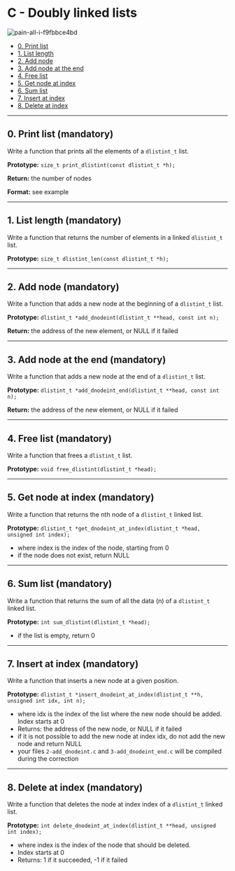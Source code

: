 # C - Doubly linked lists
![pain-all-i-f9fbbce4bd](https://github.com/chloe0524/holbertonschool-low_level_programming/assets/127857895/978fa947-e42f-4f75-96c8-c1303d726c29)

- [0. Print list](#0-print-list-mandatory)
- [1. List length](#1-list-length-mandatory)
- [2. Add node](#2-add-node-mandatory)
- [3. Add node at the end](#3-add-node-at-the-end-mandatory)
- [4. Free list](#4-free-list-mandatory)
- [5. Get node at index](#5-get-node-at-index-mandatory)
- [6. Sum list](#6-sum-list-mandatory)
- [7. Insert at index](#7-insert-at-index-mandatory)
- [8. Delete at index](#8-delete-at-index-mandatory)

---

## 0. Print list (mandatory)

Write a function that prints all the elements of a `dlistint_t` list.

**Prototype:** `size_t print_dlistint(const dlistint_t *h);`

**Return:** the number of nodes

**Format:** see example

---

## 1. List length (mandatory)

Write a function that returns the number of elements in a linked `dlistint_t` list.

**Prototype:** `size_t dlistint_len(const dlistint_t *h);`

---

## 2. Add node (mandatory)

Write a function that adds a new node at the beginning of a `dlistint_t` list.

**Prototype:** `dlistint_t *add_dnodeint(dlistint_t **head, const int n);`

**Return:** the address of the new element, or NULL if it failed

---

## 3. Add node at the end (mandatory)

Write a function that adds a new node at the end of a `dlistint_t` list.

**Prototype:** `dlistint_t *add_dnodeint_end(dlistint_t **head, const int n);`

**Return:** the address of the new element, or NULL if it failed

---

## 4. Free list (mandatory)

Write a function that frees a `dlistint_t` list.

**Prototype:** `void free_dlistint(dlistint_t *head);`

---

## 5. Get node at index (mandatory)

Write a function that returns the nth node of a `dlistint_t` linked list.

**Prototype:** `dlistint_t *get_dnodeint_at_index(dlistint_t *head, unsigned int index);`

- where index is the index of the node, starting from 0
- if the node does not exist, return NULL

---

## 6. Sum list (mandatory)

Write a function that returns the sum of all the data (n) of a `dlistint_t` linked list.

**Prototype:** `int sum_dlistint(dlistint_t *head);`

- if the list is empty, return 0

---

## 7. Insert at index (mandatory)

Write a function that inserts a new node at a given position.

**Prototype:** `dlistint_t *insert_dnodeint_at_index(dlistint_t **h, unsigned int idx, int n);`

- where idx is the index of the list where the new node should be added. Index starts at 0
- Returns: the address of the new node, or NULL if it failed
- if it is not possible to add the new node at index idx, do not add the new node and return NULL
- your files `2-add_dnodeint.c` and `3-add_dnodeint_end.c` will be compiled during the correction

---

## 8. Delete at index (mandatory)

Write a function that deletes the node at index index of a `dlistint_t` linked list.

**Prototype:** `int delete_dnodeint_at_index(dlistint_t **head, unsigned int index);`

- where index is the index of the node that should be deleted.
- Index starts at 0
- Returns: 1 if it succeeded, -1 if it failed

